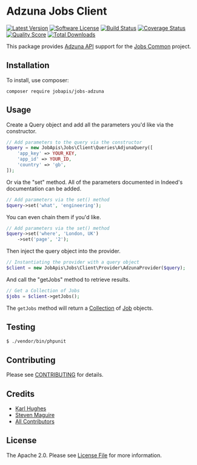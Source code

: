 # Adzuna Jobs Client

[![Latest Version](https://img.shields.io/github/release/jobapis/jobs-adzuna.svg?style=flat-square)](https://github.com/jobapis/jobs-adzuna/releases)
[![Software License](https://img.shields.io/badge/license-APACHE%202.0-brightgreen.svg?style=flat-square)](LICENSE.md)
[![Build Status](https://img.shields.io/travis/jobapis/jobs-adzuna/master.svg?style=flat-square&1)](https://travis-ci.org/jobapis/jobs-adzuna)
[![Coverage Status](https://img.shields.io/scrutinizer/coverage/g/jobapis/jobs-adzuna.svg?style=flat-square)](https://scrutinizer-ci.com/g/jobapis/jobs-adzuna/code-structure)
[![Quality Score](https://img.shields.io/scrutinizer/g/jobapis/jobs-adzuna.svg?style=flat-square)](https://scrutinizer-ci.com/g/jobapis/jobs-adzuna)
[![Total Downloads](https://img.shields.io/packagist/dt/jobapis/jobs-adzuna.svg?style=flat-square)](https://packagist.org/packages/jobapis/jobs-adzuna)

This package provides [Adzuna API](https://developer.adzuna.com/overview)
support for the [Jobs Common](https://github.com/jobapis/jobs-common) project.

## Installation

To install, use composer:

```
composer require jobapis/jobs-adzuna
```

## Usage

Create a Query object and add all the parameters you'd like via the constructor.
 
```php
// Add parameters to the query via the constructor
$query = new JobApis\Jobs\Client\Queries\AdjunaQuery([
    'app_key' => YOUR_KEY,
    'app_id' => YOUR_ID,
    'country' => 'gb',
]);
```

Or via the "set" method. All of the parameters documented in Indeed's documentation can be added.

```php
// Add parameters via the set() method
$query->set('what', 'engineering');
```

You can even chain them if you'd like.

```php
// Add parameters via the set() method
$query->set('where', 'London, UK')
    ->set('page', '2');
```
 
Then inject the query object into the provider.

```php
// Instantiating the provider with a query object
$client = new JobApis\Jobs\Client\Provider\AdzunaProvider($query);
```

And call the "getJobs" method to retrieve results.

```php
// Get a Collection of Jobs
$jobs = $client->getJobs();
```

The `getJobs` method will return a [Collection](https://github.com/jobapis/jobs-common/blob/master/src/Collection.php) of [Job](https://github.com/jobapis/jobs-common/blob/master/src/Job.php) objects.

## Testing

``` bash
$ ./vendor/bin/phpunit
```

## Contributing

Please see [CONTRIBUTING](https://github.com/jobapis/jobs-juju/blob/master/CONTRIBUTING.md) for details.

## Credits

- [Karl Hughes](https://github.com/karllhughes)
- [Steven Maguire](https://github.com/stevenmaguire)
- [All Contributors](https://github.com/jobapis/jobs-adzuna/contributors)

## License

The Apache 2.0. Please see [License File](https://github.com/jobapis/jobs-adzuna/blob/master/LICENSE) for more information.
